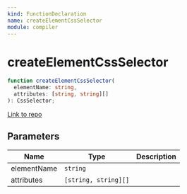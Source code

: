 ```yaml
---
kind: FunctionDeclaration
name: createElementCssSelector
module: compiler
---
```


# createElementCssSelector

```ts
function createElementCssSelector(
  elementName: string,
  attributes: [string, string][]
): CssSelector;
```

[Link to repo](https://github.com/timdeschryver/angular/blob/master/packages/compiler/src/template_parser/template_parser.ts#L893-L912)

## Parameters

| Name        | Type                 | Description |
| ----------- | -------------------- | ----------- |
| elementName | `string`             |             |
| attributes  | `[string, string][]` |             |
